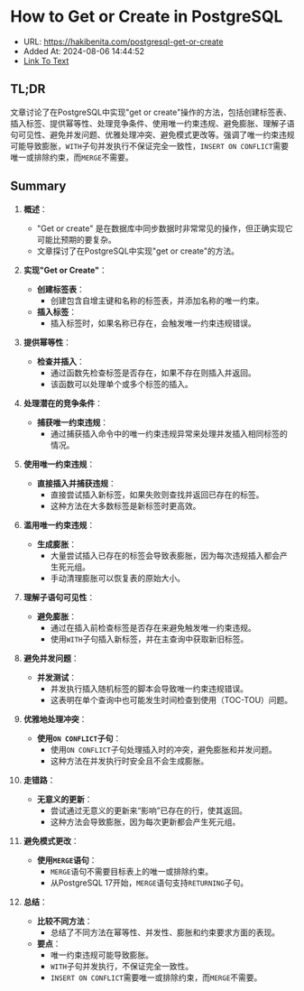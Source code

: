 # How to Get or Create in PostgreSQL
- URL: https://hakibenita.com/postgresql-get-or-create
- Added At: 2024-08-06 14:44:52
- [Link To Text](2024-08-06-how-to-get-or-create-in-postgresql_raw.md)

## TL;DR
文章讨论了在PostgreSQL中实现"get or create"操作的方法，包括创建标签表、插入标签、提供幂等性、处理竞争条件、使用唯一约束违规、避免膨胀、理解子语句可见性、避免并发问题、优雅处理冲突、避免模式更改等。强调了唯一约束违规可能导致膨胀，`WITH`子句并发执行不保证完全一致性，`INSERT ON CONFLICT`需要唯一或排除约束，而`MERGE`不需要。

## Summary
1. **概述**：
   - "Get or create" 是在数据库中同步数据时非常常见的操作，但正确实现它可能比预期的要复杂。
   - 文章探讨了在PostgreSQL中实现"get or create"的方法。

2. **实现"Get or Create"**：
   - **创建标签表**：
     - 创建包含自增主键和名称的标签表，并添加名称的唯一约束。
   - **插入标签**：
     - 插入标签时，如果名称已存在，会触发唯一约束违规错误。

3. **提供幂等性**：
   - **检查并插入**：
     - 通过函数先检查标签是否存在，如果不存在则插入并返回。
     - 该函数可以处理单个或多个标签的插入。

4. **处理潜在的竞争条件**：
   - **捕获唯一约束违规**：
     - 通过捕获插入命令中的唯一约束违规异常来处理并发插入相同标签的情况。

5. **使用唯一约束违规**：
   - **直接插入并捕获违规**：
     - 直接尝试插入新标签，如果失败则查找并返回已存在的标签。
     - 这种方法在大多数标签是新标签时更高效。

6. **滥用唯一约束违规**：
   - **生成膨胀**：
     - 大量尝试插入已存在的标签会导致表膨胀，因为每次违规插入都会产生死元组。
     - 手动清理膨胀可以恢复表的原始大小。

7. **理解子语句可见性**：
   - **避免膨胀**：
     - 通过在插入前检查标签是否存在来避免触发唯一约束违规。
     - 使用`WITH`子句插入新标签，并在主查询中获取新旧标签。

8. **避免并发问题**：
   - **并发测试**：
     - 并发执行插入随机标签的脚本会导致唯一约束违规错误。
     - 这表明在单个查询中也可能发生时间检查到使用（TOC-TOU）问题。

9. **优雅地处理冲突**：
   - **使用`ON CONFLICT`子句**：
     - 使用`ON CONFLICT`子句处理插入时的冲突，避免膨胀和并发问题。
     - 这种方法在并发执行时安全且不会生成膨胀。

10. **走错路**：
    - **无意义的更新**：
      - 尝试通过无意义的更新来“影响”已存在的行，使其返回。
      - 这种方法会导致膨胀，因为每次更新都会产生死元组。

11. **避免模式更改**：
    - **使用`MERGE`语句**：
      - `MERGE`语句不需要目标表上的唯一或排除约束。
      - 从PostgreSQL 17开始，`MERGE`语句支持`RETURNING`子句。

12. **总结**：
    - **比较不同方法**：
      - 总结了不同方法在幂等性、并发性、膨胀和约束要求方面的表现。
    - **要点**：
      - 唯一约束违规可能导致膨胀。
      - `WITH`子句并发执行，不保证完全一致性。
      - `INSERT ON CONFLICT`需要唯一或排除约束，而`MERGE`不需要。
